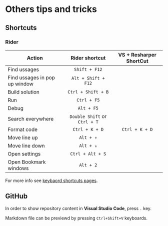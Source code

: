 # Others tips and tricks

## Shortcuts

### Rider

| Action   |      Rider shortcut | VS + Resharper ShortCut |
|----------|:-------------:|:-------------:|
| Find ussages|  `Shift + F12` ||
| Find ussages in pop up window | `Alt + Shift + F12` ||
| Build solution | `Ctrl + Shift + B` ||
| Run | `Ctrl + F5` ||
| Debug | `Alt + F5` ||
| Search everywhere | `Double Shift` or `Ctrl + T` ||
| Format code | `Ctrl + K + D` | `Ctrl + K + D` |
| Move line up | `Alt + ↑` ||
| Move line down | `Alt + ↓` ||
| Open settings | `Ctrl + Alt + S` ||
| Open Bookmark windows | `Alt + 2` ||


For more info see [keybaord shortcuts pages](https://www.jetbrains.com/help/rider/mastering_keyboard_shortcuts.html).
## GitHub

In order to show repository content in **Visual Studio Code**, press `.` key.

Markdown file can be previewd by pressing `Ctrl+Shift+V` keyboards.
